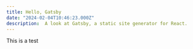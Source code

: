 ```yaml
---
title: Hello, Gatsby
date: "2024-02-04T10:46:23.000Z"
description:  A look at Gatsby, a static site generator for React.
---
```


This is a test
